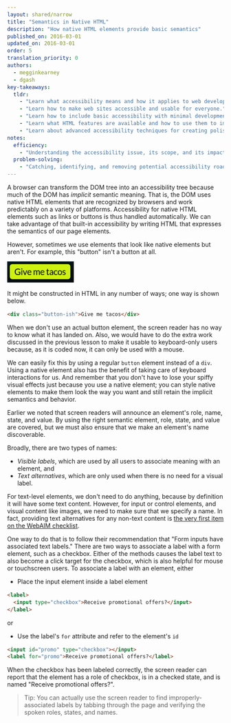 ```yaml
---
layout: shared/narrow
title: "Semantics in Native HTML"
description: "How native HTML elements provide basic semantics"
published_on: 2016-03-01
updated_on: 2016-03-01
order: 5
translation_priority: 0
authors:
  - megginkearney
  - dgash
key-takeaways:
  tldr: 
    - "Learn what accessibility means and how it applies to web development."
    - "Learn how to make web sites accessible and usable for everyone."
    - "Learn how to include basic accessibility with minimal development impace."
    - "Learn what HTML features are available and how to use them to improve accessibility."
    - "Learn about advanced accessibility techniques for creating polished accessibility experiences."
notes:
  efficiency:
    - "Understanding the accessibility issue, its scope, and its impact can make you a better web developer."
  problem-solving:
    - "Catching, identifying, and removing potential accessibility roadblocks before they happen can improve your development process and reduce maintenance requirements."
---
```


A browser can transform the DOM tree into an accessibility tree because much of the DOM has *implicit* semantic meaning. That is, the DOM uses native HTML elements that are recognized by browsers and work predictably on a variety of platforms. Accessibility for native HTML elements such as links or buttons is thus handled automatically. We can take advantage of that built-in accessibility by writing HTML that expresses the semantics of our page elements.

However, sometimes we use elements that look like native elements but aren't. For example, this "button" isn't a button at all.

![tacobutton.png](imgs/tacobutton.png)

It might be constructed in HTML in any number of ways; one way is shown below.

```html
<div class="button-ish">Give me tacos</div>
```

When we don't use an actual button element, the screen reader has no way to know what it has landed on. Also, we would have to do the extra work discussed in the previous lesson to make it usable to keyboard-only users because, as it is coded now, it can only be used with a mouse.

We can easily fix this by using a regular `button` element instead of a `div`. Using a native element also has the benefit of taking care of keyboard interactions for us. And remember that you don't have to lose your spiffy visual effects just because you use a native element; you can style native elements to make them look the way you want and still retain the implicit semantics and behavior.

Earlier we noted that screen readers will announce an element's role, name, state, and value. By using the right semantic element, role, state, and value are covered, but we must also ensure that we make an element's name discoverable.

Broadly, there are two types of names:

 - *Visible labels*, which are used by all users to associate meaning with an element, and
 - *Text alternatives*, which are only used when there is no need for a visual label.

For text-level elements, we don't need to do anything, because by definition it will have some text content. However, for input or control elements, and visual content like images, we need to make sure that we specify a name. In fact, providing text alternatives for any non-text content is [the very first item on the WebAIM checklist](http://webaim.org/standards/wcag/checklist#g1.1).

One way to do that is to follow their recommendation that "Form inputs have associated text labels." There are two ways to associate a label with a form element, such as a checkbox. Either of the methods causes the label text to also become a click target for the checkbox, which is also helpful for mouse or touchscreen users. To associate a label with an element, either

 - Place the input element inside a label element
```html
<label>
  <input type="checkbox">Receive promotional offers?</input>
</label>
```

or

 - Use the label's `for` attribute and refer to the element's `id`
```html
<input id="promo" type="checkbox"></input>
<label for="promo">Receive promotional offers?</label>
```

When the checkbox has been labeled correctly, the screen reader can report that the element has a role of checkbox, is in a checked state, and is named "Receive promotional offers?". 

>Tip: You can actually use the screen reader to find improperly-associated labels by tabbing through the page and verifying the spoken roles, states, and names.

